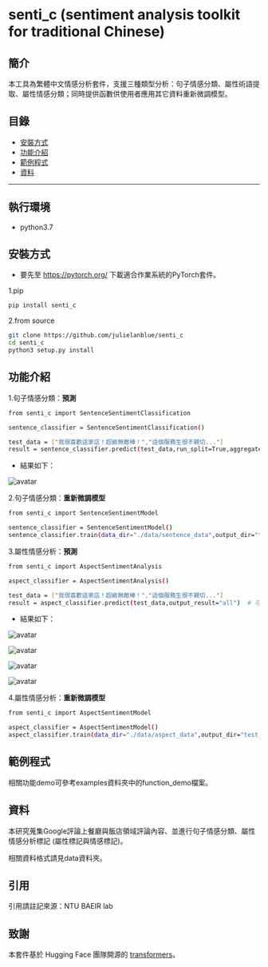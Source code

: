 # senti_c (sentiment analysis toolkit for traditional Chinese)

## 簡介
本工具為繁體中文情感分析套件，支援三種類型分析：句子情感分類、屬性術語提取、屬性情感分類；同時提供函數供使用者應用其它資料重新微調模型。

## 目錄
* [安裝方式](#安装方式)
* [功能介紹](#功能介紹)
* [範例程式](#範例程式)
* [資料](#資料)

---

## 執行環境
* python3.7 

## 安裝方式
* 要先至 https://pytorch.org/ 下載適合作業系統的PyTorch套件。

1.pip 
```bash
pip install senti_c 
```

2.from source

```bash
git clone https://github.com/julielanblue/senti_c
cd senti_c
python3 setup.py install
```

## 功能介紹
1.句子情感分類：**預測**

```bash
from senti_c import SentenceSentimentClassification

sentence_classifier = SentenceSentimentClassification()

test_data = ["我很喜歡這家店！超級無敵棒！","這個服務生很不親切..."]  
result = sentence_classifier.predict(test_data,run_split=True,aggregate_strategy=False)  # 可依據需求調整參數
```
    
* 結果如下：

![avatar](https://upload.cc/i1/2020/08/04/LsiTvH.jpg)


2.句子情感分類：**重新微調模型**

```bash
from senti_c import SentenceSentimentModel

sentence_classifier = SentenceSentimentModel()
sentence_classifier.train(data_dir="./data/sentence_data",output_dir="test_fine_tuning_sent")  # 可依據需求調整參數
```


3.屬性情感分析：**預測**

```bash
from senti_c import AspectSentimentAnalysis

aspect_classifier = AspectSentimentAnalysis()

test_data = ["我很喜歡這家店！超級無敵棒！","這個服務生很不親切..."]   
result = aspect_classifier.predict(test_data,output_result="all")  # 可依據需求調整參數
```
*  結果如下：

![avatar](https://upload.cc/i1/2020/08/04/sfOrPp.jpg)

![avatar](https://upload.cc/i1/2020/08/04/qhECn7.jpg)

![avatar](https://upload.cc/i1/2020/08/04/otg9XV.jpg)

![avatar](https://upload.cc/i1/2020/08/04/u2Exd9.jpg)



4.屬性情感分析：**重新微調模型**

```bash
from senti_c import AspectSentimentModel

aspect_classifier = AspectSentimentModel()
aspect_classifier.train(data_dir="./data/aspect_data",output_dir="test_fine_tuning_aspect")  # 可依據需求調整參數
```

## 範例程式
相關功能demo可參考examples資料夾中的function_demo檔案。



## 資料
本研究蒐集Google評論上餐廳與飯店領域評論內容、並進行句子情感分類、屬性情感分析標記 (屬性標記與情感標記)。

相關資料格式請見data資料夾。

## 引用
引用請註記來源：NTU BAEIR lab 

## 致謝
本套件基於 Hugging Face 團隊開源的 <a href="https://github.com/huggingface/transformers">transformers</a>。 











